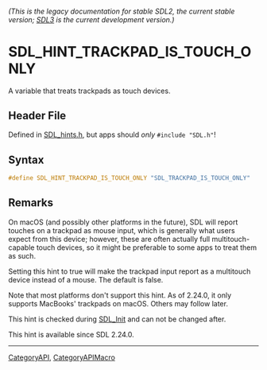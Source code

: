 ###### (This is the legacy documentation for stable SDL2, the current stable version; [SDL3](https://wiki.libsdl.org/SDL3/) is the current development version.)
# SDL_HINT_TRACKPAD_IS_TOUCH_ONLY

A variable that treats trackpads as touch devices.

## Header File

Defined in [SDL_hints.h](https://github.com/libsdl-org/SDL/blob/SDL2/include/SDL_hints.h), but apps should _only_ `#include "SDL.h"`!

## Syntax

```c
#define SDL_HINT_TRACKPAD_IS_TOUCH_ONLY "SDL_TRACKPAD_IS_TOUCH_ONLY"
```

## Remarks

On macOS (and possibly other platforms in the future), SDL will report
touches on a trackpad as mouse input, which is generally what users expect
from this device; however, these are often actually full multitouch-capable
touch devices, so it might be preferable to some apps to treat them as
such.

Setting this hint to true will make the trackpad input report as a
multitouch device instead of a mouse. The default is false.

Note that most platforms don't support this hint. As of 2.24.0, it only
supports MacBooks' trackpads on macOS. Others may follow later.

This hint is checked during [SDL_Init](SDL_Init) and can not be changed
after.

This hint is available since SDL 2.24.0.

----
[CategoryAPI](CategoryAPI), [CategoryAPIMacro](CategoryAPIMacro)

